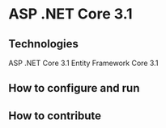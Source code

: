 # ASP .NET Core 3.1
## Technologies
ASP .NET Core 3.1
Entity Framework Core 3.1
## How to configure and run
## How to contribute